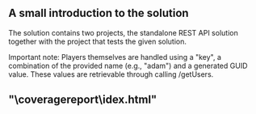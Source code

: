 ## A small introduction to the solution

The solution contains two projects, the
standalone REST API solution together
with the project that tests the
given solution.

Important note:
Players themselves are handled using
a "key", a combination of the provided
name (e.g., "adam") and a generated
GUID value. These values are
retrievable through calling /getUsers.

"\coveragereport\idex.html"
----------------------------------------
